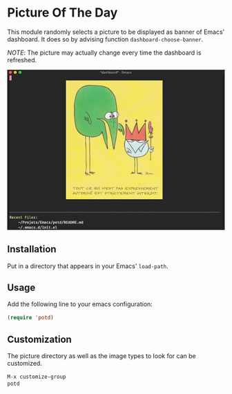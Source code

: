 # Picture Of The Day

This module randomly selects a picture to be displayed as banner of Emacs' dashboard.
It does so by advising function `dashboard-choose-banner`.

*NOTE*: The picture may actually change every time the dashboard is refreshed.

![Screenshot](screenshot.png?raw=true "Example POTD")

## Installation

Put in a directory that appears in your Emacs' `load-path`.

## Usage

Add the following line to your emacs configuration:
```lisp
(require 'potd)
```

## Customization

The picture directory as well as the image types to look for can be customized.

```plain
M-x customize-group
potd
```
